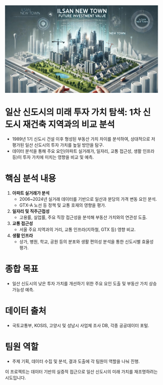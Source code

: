 ![alt text](Ilsan_New_Town_Future_Investment_Value.jpg)

# 일산 신도시의 미래 투자 가치 탐색: 1차 신도시 재건축 지역과의 비교 분석
- 1989년 1기 신도시 건설 이후 형성된 부동산 가치 차이를 분석하여, 상대적으로 저평가된 일산 신도시의 투자 가치를 높일 방안을 탐구.
- 데이터 분석을 통해 주요 요인(아파트 실거래가, 일자리, 교통 접근성, 생활 인프라 등)이 투자 가치에 미치는 영향을 비교 및 예측.

# **핵심 분석 내용**
1. **아파트 실거래가 분석**
   - 2006~2024년 실거래 데이터를 기반으로 일산과 분당의 가격 변동 요인 분석.  
   - GTX-A 노선 등 정책 및 교통 호재의 영향을 평가.
2. **일자리 및 직주근접성**
   - 고용률, 실업률, 주요 직장 접근성을 분석해 부동산 가치와의 연관성 도출.
3. **교통 접근성**
   - 서울 주요 지역과의 거리, 교통 인프라(지하철, GTX 등) 영향 비교.
4. **생활 인프라**
   - 상가, 병원, 학교, 공원 등의 분포와 생활 편의성 분석을 통한 신도시별 효율성 평가.

# **종합 목표**
- 일산 신도시의 낮은 투자 가치를 개선하기 위한 주요 요인 도출 및 부동산 가치 상승 가능성 예측.

# **데이터 출처**
- 국토교통부, KOSIS, 고양시 및 성남시 사업체 조사 DB, 각종 공공데이터 포털.

# **팀원 역할**
- 주제 기획, 데이터 수집 및 분석, 결과 도출에 각 팀원이 역할을 나눠 진행.  

이 프로젝트는 데이터 기반의 실증적 접근으로 일산 신도시의 미래 가치를 재조명하려는 시도입니다.
